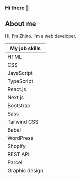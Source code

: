 ### Hi there 👋
## About me

Hi, I'm Zhino. I'm a web developer.


| My job skills  |
|----------------|
| HTML           |
| CSS            |
| JavaScript     |
| TypeScript     |
| React.js       |
| Next.js        |
| Bootstrap      |
| Sass           |
| Tailwind CSS   |
| Babel          |
| WordPress      |
| Shopify        |
| REST API       |
| Parcel         |
| Graphic design |


